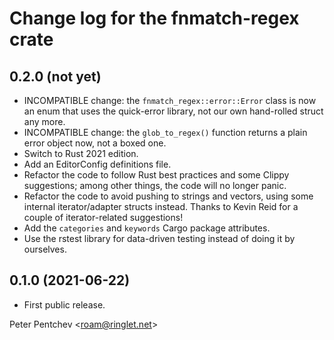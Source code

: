 # Change log for the fnmatch-regex crate

## 0.2.0 (not yet)

- INCOMPATIBLE change: the `fnmatch_regex::error::Error` class is now
  an enum that uses the quick-error library, not our own hand-rolled
  struct any more.
- INCOMPATIBLE change: the `glob_to_regex()` function returns a plain
  error object now, not a boxed one.
- Switch to Rust 2021 edition.
- Add an EditorConfig definitions file.
- Refactor the code to follow Rust best practices and some Clippy
  suggestions; among other things, the code will no longer panic.
- Refactor the code to avoid pushing to strings and vectors, using
  some internal iterator/adapter structs instead.
  Thanks to Kevin Reid for a couple of iterator-related suggestions!
- Add the `categories` and `keywords` Cargo package attributes.
- Use the rstest library for data-driven testing instead of doing it
  by ourselves.

## 0.1.0 (2021-06-22)

- First public release.

Peter Pentchev <[roam@ringlet.net](mailto:roam@ringlet.net)>

